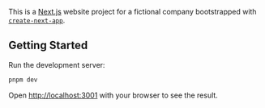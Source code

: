 This is a [Next.js](https://nextjs.org/) website project for a fictional company bootstrapped with [`create-next-app`](https://github.com/vercel/next.js/tree/canary/packages/create-next-app).

## Getting Started

Run the development server:

```bash
pnpm dev
```

Open [http://localhost:3001](http://localhost:3001) with your browser to see the result.
